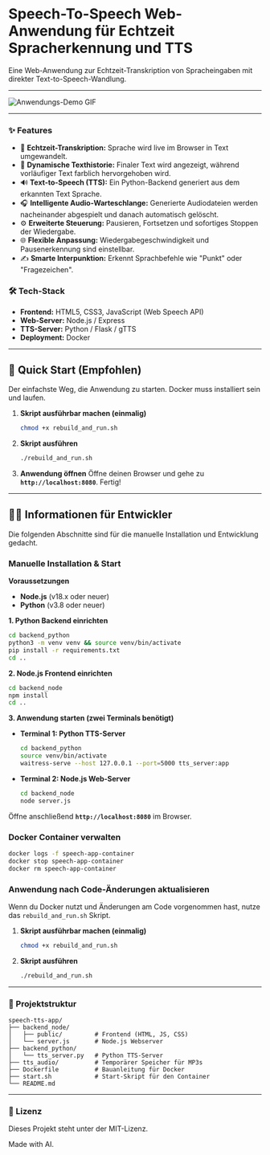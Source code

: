 # Speech-To-Speech Web-Anwendung für Echtzeit Spracherkennung und TTS

Eine Web-Anwendung zur Echtzeit-Transkription von Spracheingaben mit direkter Text-to-Speech-Wandlung.

---

![Anwendungs-Demo GIF](STTTS_sm.gif)

---

### ✨ Features

- 🎤 **Echtzeit-Transkription:** Sprache wird live im Browser in Text umgewandelt.
- 🎨 **Dynamische Texthistorie:** Finaler Text wird angezeigt, während vorläufiger Text farblich hervorgehoben wird.
- 🔊 **Text-to-Speech (TTS):** Ein Python-Backend generiert aus dem erkannten Text Sprache.
- 🎧 **Intelligente Audio-Warteschlange:** Generierte Audiodateien werden nacheinander abgespielt und danach automatisch gelöscht.
- ⚙️ **Erweiterte Steuerung:** Pausieren, Fortsetzen und sofortiges Stoppen der Wiedergabe.
- 🌐 **Flexible Anpassung:** Wiedergabegeschwindigkeit und Pausenerkennung sind einstellbar.
- ✍️ **Smarte Interpunktion:** Erkennt Sprachbefehle wie "Punkt" oder "Fragezeichen".

### 🛠️ Tech-Stack

- **Frontend:** HTML5, CSS3, JavaScript (Web Speech API)
- **Web-Server:** Node.js / Express
- **TTS-Server:** Python / Flask / gTTS
- **Deployment:** Docker

---

## 🚀 Quick Start (Empfohlen)

Der einfachste Weg, die Anwendung zu starten. Docker muss installiert sein und laufen.

1.  **Skript ausführbar machen (einmalig)**
    ```bash
    chmod +x rebuild_and_run.sh
    ```

2.  **Skript ausführen**
    ```bash
    ./rebuild_and_run.sh
    ```

3.  **Anwendung öffnen**
    Öffne deinen Browser und gehe zu **`http://localhost:8080`**. Fertig!

---

## 👨‍💻 Informationen für Entwickler

Die folgenden Abschnitte sind für die manuelle Installation und Entwicklung gedacht.

### Manuelle Installation & Start

**Voraussetzungen**
- **Node.js** (v18.x oder neuer)
- **Python** (v3.8 oder neuer)

**1. Python Backend einrichten**
```bash
cd backend_python
python3 -m venv venv && source venv/bin/activate
pip install -r requirements.txt
cd ..
```

**2. Node.js Frontend einrichten**
```bash
cd backend_node
npm install
cd ..
```

**3. Anwendung starten (zwei Terminals benötigt)**

* **Terminal 1: Python TTS-Server**
    ```bash
    cd backend_python
    source venv/bin/activate
    waitress-serve --host 127.0.0.1 --port=5000 tts_server:app
    ```
* **Terminal 2: Node.js Web-Server**
    ```bash
    cd backend_node
    node server.js
    ```

Öffne anschließend **`http://localhost:8080`** im Browser.

### Docker Container verwalten

```bash
docker logs -f speech-app-container
docker stop speech-app-container
docker rm speech-app-container
```

### Anwendung nach Code-Änderungen aktualisieren

Wenn du Docker nutzt und Änderungen am Code vorgenommen hast, nutze das `rebuild_and_run.sh` Skript.

1.  **Skript ausführbar machen (einmalig)**
    ```bash
    chmod +x rebuild_and_run.sh
    ```

2.  **Skript ausführen**
    ```bash
    ./rebuild_and_run.sh
    ```

---

### 📂 Projektstruktur
```text
speech-tts-app/
├── backend_node/
│   ├── public/         # Frontend (HTML, JS, CSS)
│   └── server.js       # Node.js Webserver
├── backend_python/
│   └── tts_server.py   # Python TTS-Server
├── tts_audio/          # Temporärer Speicher für MP3s
├── Dockerfile          # Bauanleitung für Docker
├── start.sh            # Start-Skript für den Container
└── README.md
```

---

### 📄 Lizenz

Dieses Projekt steht unter der MIT-Lizenz.

Made with AI.